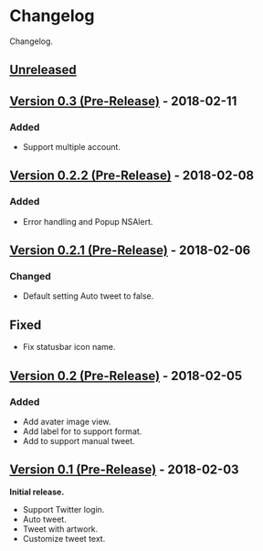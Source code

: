 # Changelog
Changelog.

## [Unreleased]

## [Version 0.3 (Pre-Release)][0.3] - 2018-02-11
### Added
* Support multiple account.

## [Version 0.2.2 (Pre-Release)][0.2.2] - 2018-02-08
### Added
* Error handling and Popup NSAlert.

## [Version 0.2.1 (Pre-Release)][0.2.1] - 2018-02-06
### Changed
* Default setting Auto tweet to false.

## Fixed
* Fix statusbar icon name.

## [Version 0.2 (Pre-Release)][0.2] - 2018-02-05
### Added
* Add avater image view.
* Add label for to support format.
* Add to support manual tweet.

## [Version 0.1 (Pre-Release)][0.1] - 2018-02-03
**Initial release.**
* Support Twitter login.
* Auto tweet.
* Tweet with artwork.
* Customize tweet text.

[Unreleased]: https://github.com/kPherox/NowPlayingTweet/compare/0.3...HEAD
[0.3]: https://github.com/kPherox/NowPlayingTweet/compare/0.2.2...0.3
[0.2.2]: https://github.com/kPherox/NowPlayingTweet/compare/0.2.1...0.2.2
[0.2.1]: https://github.com/kPherox/NowPlayingTweet/compare/0.2...0.2.1
[0.2]: https://github.com/kPherox/NowPlayingTweet/compare/0.1...0.2
[0.1]: https://github.com/kPherox/NowPlayingTweet/compare/a7bdeb...0.1

